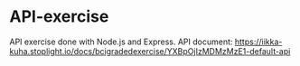# API-exercise
API exercise done with Node.js and Express. API document: https://iikka-kuha.stoplight.io/docs/bcigradedexercise/YXBpOjIzMDMzMzE1-default-api
